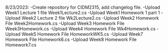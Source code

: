 8/23/2023: 
-Create repository for CIDM2315, add changelog file.
-Upload Week1 Lecture 1 file Week1Lecture2.cs
-Upload Week1 Homework 1 part 1
-Upload Week2 Lecture 2 file Wk2Lecture2.cs
-Upload Week2 Homework File Week2Homework.cs
-Upload Week3 Homework File Week3Homework.cs
-Upload Week4 Homework File Wk4Homework.cs
-Upload Week5 Homework File HomeworkWK5.cs
-Upload Week7 Homework File Homework6.cs
-Upload Week8 Homework File Homework7.cs
